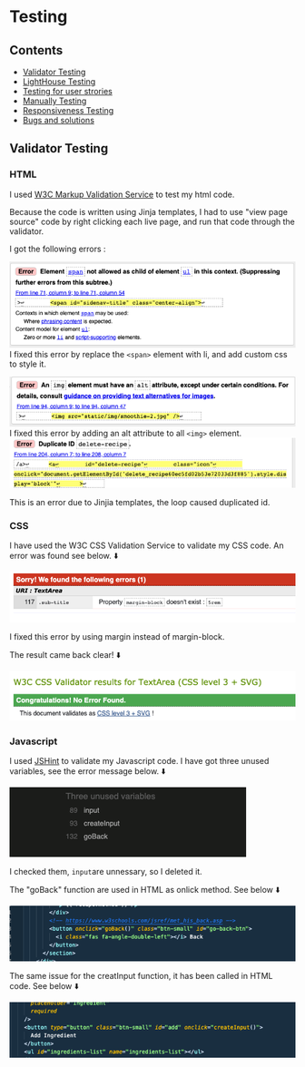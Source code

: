 # Testing

## Contents

- [Validator Testing](#validator-testing)
- [LightHouse Testing](#lighthouse-testing)
- [Testing for user strories](#testing-for-user-stories)
- [Manually Testing](#manually-testing)
- [Responsiveness Testing](#responsiveness-testing)
- [Bugs and solutions](#bugs-and-solutions)

## **Validator Testing**

### **HTML**

I used [W3C Markup Validation Service](https://jigsaw.w3.org/css-validator/) to test my html code.

Because the code is written using Jinja templates, I had to use "view page source" code by right clicking each live page, and run that code through the validator.

I got the following errors :

![error1](static/documentation/html-error1.png)
I fixed this error by replace the `<span>` element with li, and add custom css to style it.

![error2](static/documentation/html-error2.png)
I fixed this error by adding an alt attribute to all `<img>` element.
![error3](static/documentation/html-error3.png)

This is an error due to Jinjia templates, the loop caused duplicated id.

### **CSS**

I have used the W3C CSS Validation Service to validate my CSS code. An error was found see below. ⬇️

![css-error](static/documentation/css-error.png)

I fixed this error by using margin instead of margin-block.

The result came back clear! ⬇️

![css-no-error](static/documentation/css-no-error.png)

### **Javascript**

I used [JSHint](https://jshint.com/) to validate my Javascript code. I have got three unused variables, see the error message below. ⬇️

![js-error](static/documentation/js-error.png)

I checked them, `input`are unnessary, so I deleted it.

The "goBack" function are used in HTML as onlick method. See below ⬇️

![js-error-explained](static/documentation/js-error-explained2.png)

The same issue for the creatInput function, it has been called in HTML code. See below ⬇️

![js-error-explained](static/documentation/js-error-explained1.png)

